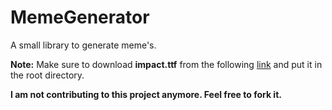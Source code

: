 MemeGenerator
=============

A small library to generate meme's.

**Note:** Make sure to download **impact.ttf** from the following  <a href="http://ufonts.com/fonts/impact.html">link</a> and put it in the root directory.


**I am not contributing to this project anymore. Feel free to fork it.**
